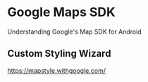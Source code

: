 # Google Maps SDK

Understanding Google's Map SDK for Android

## Custom Styling Wizard

https://mapstyle.withgoogle.com/ 
